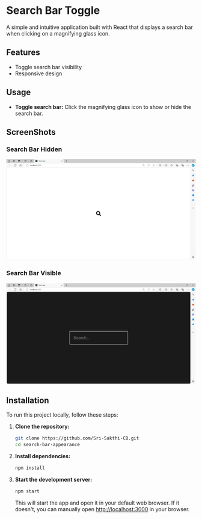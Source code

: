 # Search Bar Toggle

A simple and intuitive application built with React that displays a search bar when clicking on a magnifying glass icon.

## Features

- Toggle search bar visibility
- Responsive design

## Usage

- **Toggle search bar:** Click the magnifying glass icon to show or hide the search bar.

## ScreenShots

### Search Bar Hidden
![Hidden.png](Hidden.png)

### Search Bar Visible
![Visible.png](Visible.png)

## Installation

To run this project locally, follow these steps:

1. **Clone the repository:**

    ```sh
    git clone https://github.com/Sri-Sakthi-CB.git
    cd search-bar-appearance
    ```

2. **Install dependencies:**

    ```sh
    npm install
    ```

3. **Start the development server:**

    ```sh
    npm start
    ```

    This will start the app and open it in your default web browser. If it doesn't, you can manually open [http://localhost:3000](http://localhost:3000) in your browser.
